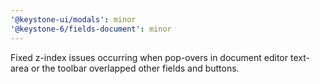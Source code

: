 ```yaml
---
'@keystone-ui/modals': minor
'@keystone-6/fields-document': minor
---
```


Fixed z-index issues occurring when pop-overs in document editor text-area or the toolbar overlapped other fields and buttons. 
